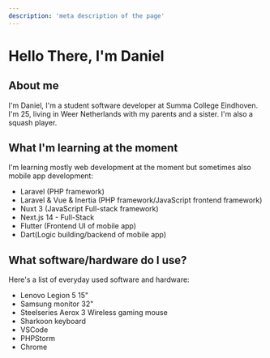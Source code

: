 ```yaml
---
description: 'meta description of the page'
--- 
```

# Hello There, I'm Daniel

## About me

I'm Daniel, I'm a student software developer at Summa College Eindhoven. I'm 25, living in Weer Netherlands with my parents and a sister. I'm also a squash player.

## What I'm learning at the moment

I'm learning mostly web development at the moment but sometimes also mobile app development:

- Laravel (PHP framework)
- Laravel & Vue & Inertia (PHP framework/JavaScript frontend framework)
- Nuxt 3 (JavaScript Full-stack framework)
- Next.js 14 - Full-Stack
- Flutter (Frontend UI of mobile app)
- Dart(Logic building/backend of mobile app)

## What software/hardware do I use?

Here's a list of everyday used software and hardware:

- Lenovo Legion 5 15"
- Samsung monitor 32"
- Steelseries Aerox 3 Wireless gaming mouse
- Sharkoon keyboard
- VSCode
- PHPStorm
- Chrome